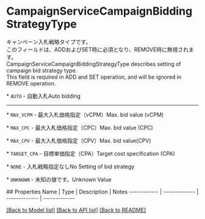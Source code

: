 # CampaignServiceCampaignBiddingStrategyType

<div lang=\"ja\"> キャンペーン入札戦略タイプです。<br> このフィールドは、ADDおよびSET時に必須となり、REMOVE時に無視されます。 </div> <div lang=\"en\"> CampaignServiceCampaignBiddingStrategyType describes setting of campaign bid strategy type.<br> This field is required in ADD and SET operation, and will be ignored in REMOVE operation. </div> <p>* <code>AUTO</code> - <span lang=\"ja\">自動入札</span><span lang=\"en\">Auto bidding</span></p> <hr> <p>* <code>MAX_VCPM</code> - <span lang=\"ja\">最大入札価格指定（vCPM）</span><span lang=\"en\">Max. bid value (vCPM)</span></p> <p>* <code>MAX_CPC</code> - <span lang=\"ja\">最大入札価格指定（CPC）</span><span lang=\"en\">Max. bid value (CPC)</span></p> <p>* <code>MAX_CPV</code> - <span lang=\"ja\">最大入札価格指定（CPV）</span><span lang=\"en\">Max. bid value(CPV)</span></p> <p>* <code>TARGET_CPA</code> - <span lang=\"ja\">目標単価指定（CPA）</span><span lang=\"en\">Target cost specification (CPA)</span></p> <p>* <code>NONE</code> - <span lang=\"ja\">入札戦略指定なし</span><span lang=\"en\">No Setting of bid strategy</span></p> <p>* <code>UNKNOWN</code> - <span lang=\"ja\">未知の値です。</span><span lang=\"en\">Unknown Value</span></p> 
## Properties
Name | Type | Description | Notes
------------ | ------------- | ------------- | -------------

[[Back to Model list]](../README.md#documentation-for-models) [[Back to API list]](../README.md#documentation-for-api-endpoints) [[Back to README]](../README.md)


